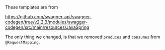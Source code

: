 These templates are from 

https://github.com/swagger-api/swagger-codegen/tree/v2.2.3/modules/swagger-codegen/src/main/resources/JavaSpring

The only thing we changed, is that we removed `produces` and `consumes` from `@RequestMapping`.
